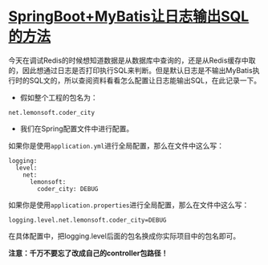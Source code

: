 # [SpringBoot+MyBatis让日志输出SQL的方法](http://118.89.232.188/pages/viewpage.action?pageId=1081370)



今天在调试Redis的时候想知道数据是从数据库中查询的，还是从Redis缓存中取的，因此想通过日志是否打印执行SQL来判断。但是默认日志是不输出MyBatis执行时的SQL文的，所以查阅资料看看怎么配置让日志能输出SQL，在此记录一下。

* 假如整个工程的包名为：

```
net.lemonsoft.coder_city
```

* 我们在Spring配置文件中进行配置。

如果你是使用`application.yml`进行全局配置，那么在文件中这么写：

```
logging:
  level:
    net:
      lemonsoft:
        coder_city: DEBUG
```

如果你是使用`application.properties`进行全局配置，那么在文件中这么写：

```
logging.level.net.lemonsoft.coder_city=DEBUG
```

在具体配置中，把logging.level后面的包名换成你实际项目中的包名即可。

**注意：千万不要忘了改成自己的controller包路径！**

